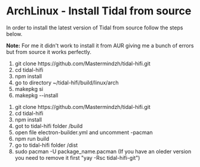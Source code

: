 <h1>ArchLinux - Install Tidal from source</h1>


In order to install the latest version of Tidal from source follow the steps below.

<strong>Note:</strong> For me it didn't work to install it from AUR giving me a bunch of errors but from source it works perfectly.

<ol>
  <li>git clone https://github.com/Mastermindzh/tidal-hifi.git
  <li>cd tidal-hifi
  <li>npm install
  <li>go to directory ~/tidal-hifi/build/linux/arch
  <li>makepkg si
  <li>makepkg --install
</ol>


<ol>
  <li>git clone https://github.com/Mastermindzh/tidal-hifi.git
  <li>cd tidal-hifi
  <li>npm install
  <li>got to tidal-hifi folder /build 
  <li>open file electron-builder.yml and uncomment -pacman
  <li>npm run build
  <li>go to tidal-hifi folder /dist
  <li>sudo pacman -U package_name.pacman (If you have an oleder version you need to remove it first "yay -Rsc tidal-hifi-git")
</ol>

